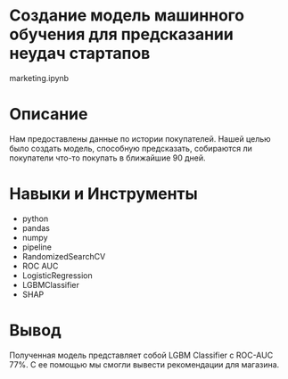 # Создание модель машинного обучения для предсказании неудач стартапов

marketing.ipynb

# Описание

Нам предоставлены данные по истории покупателей. Нашей целью было создать модель, способную предсказать, собираются ли покупатели что-то покупать в ближайшие 90 дней.

# Навыки и Инструменты

- python
- pandas
- numpy
- pipeline
- RandomizedSearchCV
- ROC AUC
- LogisticRegression
- LGBMClassifier
- SHAP

# Вывод

Полученная модель представляет собой LGBM Classifier с ROC-AUC 77%. С ее помощью мы смогли вывести рекомендации для магазина.

